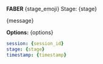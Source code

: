 **FABER** {stage_emoji} Stage: {stage}

{message}

**Options:**
{options}

```yaml
session: {session_id}
stage: {stage}
timestamp: {timestamp}
```
